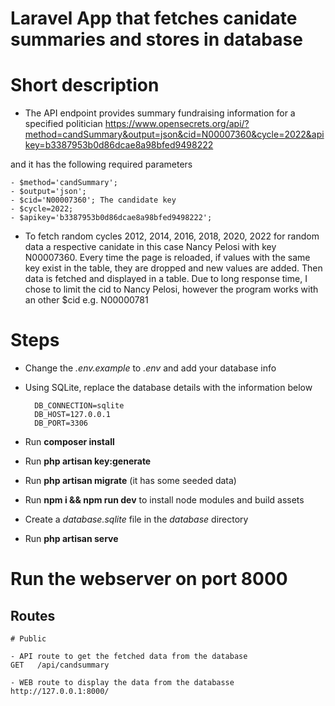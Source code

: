 # Laravel App that fetches canidate summaries and stores in database

# Short description

- The API endpoint provides summary fundraising information for a specified politician https://www.opensecrets.org/api/?method=candSummary&output=json&cid=N00007360&cycle=2022&apikey=b3387953b0d86dcae8a98bfed9498222 

and it has the following required parameters

    - $method='candSummary';
    - $output='json';
    - $cid='N00007360'; The candidate key
    - $cycle=2022;
    - $apikey='b3387953b0d86dcae8a98bfed9498222';
    
- To fetch random cycles 2012, 2014, 2016, 2018, 2020, 2022 for random data a respective canidate in this case Nancy Pelosi with key N00007360. Every time the page is reloaded, if values with the same key exist in the table, they are dropped and new values are added. Then data is fetched and displayed in a table. Due to long response time, I chose to limit the cid to Nancy Pelosi, however the program works with an other $cid e.g. N00000781




# Steps

- Change the *.env.example* to *.env* and add your database info

- Using SQLite, replace the database details with the information below

        DB_CONNECTION=sqlite
        DB_HOST=127.0.0.1
        DB_PORT=3306

- Run __composer install__
- Run __php artisan key:generate__
- Run __php artisan migrate__  (it has some seeded data)

- Run __npm i && npm run dev__ to install node modules and build assets
- Create a _database.sqlite_ file in the _database_ directory

- Run __php artisan serve__

# Run the webserver on port 8000

## Routes

```
# Public

- API route to get the fetched data from the database
GET   /api/candsummary

- WEB route to display the data from the databasse
http://127.0.0.1:8000/

```
